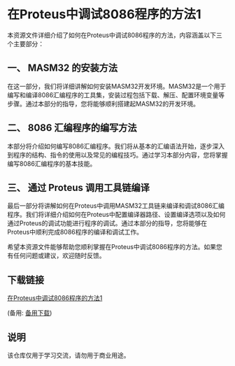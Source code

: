 # 在Proteus中调试8086程序的方法1

本资源文件详细介绍了如何在Proteus中调试8086程序的方法，内容涵盖以下三个主要部分：

## 一、 MASM32 的安装方法

在这一部分，我们将详细讲解如何安装MASM32开发环境。MASM32是一个用于编写和编译8086汇编程序的工具集，安装过程包括下载、解压、配置环境变量等步骤。通过本部分的指导，您将能够顺利搭建起MASM32的开发环境。

## 二、 8086 汇编程序的编写方法

本部分将介绍如何编写8086汇编程序。我们将从基本的汇编语法开始，逐步深入到程序的结构、指令的使用以及常见的编程技巧。通过学习本部分内容，您将掌握编写8086汇编程序的基本技能。

## 三、 通过 Proteus 调用工具链编译

最后一部分将讲解如何在Proteus中调用MASM32工具链来编译和调试8086汇编程序。我们将详细介绍如何在Proteus中配置编译器路径、设置编译选项以及如何通过Proteus的调试功能进行程序的调试。通过本部分的指导，您将能够在Proteus中顺利完成8086程序的编译和调试工作。

希望本资源文件能够帮助您顺利掌握在Proteus中调试8086程序的方法。如果您有任何问题或建议，欢迎随时反馈。

## 下载链接
[在Proteus中调试8086程序的方法1](https://pan.quark.cn/s/2856c34f1cc2) 

(备用: [备用下载](https://pan.baidu.com/s/188JYlMqXxJInuWqZ1OlwGQ?pwd=1234))

## 说明

该仓库仅用于学习交流，请勿用于商业用途。
